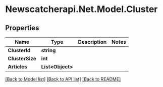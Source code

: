 # Newscatcherapi.Net.Model.Cluster

## Properties

Name | Type | Description | Notes
------------ | ------------- | ------------- | -------------
**ClusterId** | **string** |  | 
**ClusterSize** | **int** |  | 
**Articles** | **List&lt;Object&gt;** |  | 

[[Back to Model list]](../README.md#documentation-for-models) [[Back to API list]](../README.md#documentation-for-api-endpoints) [[Back to README]](../README.md)

